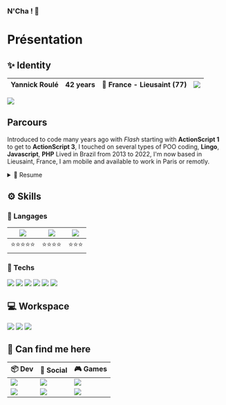### N'Cha ! 👋

<!--
**karma-yrb/karma-yrb** is a ✨ _special_ ✨ repository because its `README.md` (this file) appears on your GitHub profile.

Here are some ideas to get you started:

- 🔭 I’m currently working on ...
- 🌱 I’m currently learning ...
- 👯 I’m looking to collaborate on ...
- 🤔 I’m looking for help with ...
- 💬 Ask me about ...
- 📫 How to reach me: ...
- 😄 Pronouns: ...
- ⚡ Fun fact: ...
-->

# Présentation

## ✨ Identity
| Yannick Roulé | 42 years | 🌆 France - Lieusaint (77) | <img src="https://hits.seeyoufarm.com/api/count/incr/badge.svg?url=https%3A%2F%2Fgithub.com%2Fkarma-yrb1212%2Fhit-counter%2FREADME&count_bg=%2379C83D&title_bg=%23555555&icon=go.svg&icon_color=%2300ADD8&title=hits&edge_flat=false"/> |
| ------------- | -------- | ------------------------ | ------------------------------------|

<img src="https://github-readme-stats-git-masterrstaa-rickstaa.vercel.app/api?username=karma-yrb&theme=dark">


<!--![](https://komarev.com/ghpvc/?username=karma-yrb&label=Profile+views)-->


<!--
<img src="https://github-readme-stats.vercel.app/api/top-langs/?username=karma-yrb&theme=dark">
<img src="https://github-readme-streak-stats.herokuapp.com/?user=karma-yrb&theme=dark">
<img src="https://github-profile-trophy.vercel.app/?username=karma-yrb&theme=dark">
-->


## Parcours
Introduced to code many years ago with *Flash* starting with **ActionScript 1** to get to **ActionScript 3**, I touched on several types of POO coding, **Lingo**, **Javascript**, **PHP**
Lived in Brazil from 2013 to 2022, I'm now based in Lieusaint, France, I am mobile and available to work in Paris or remotly.

<details>
<summary>📃 Resume</summary>
  
### Education
  Currently I am a Fullstack JS Developer specialization training within @OClock school
  
### Experience
  
 I worked as:
- Developer, since 2008
- Integrator for about 4 years
- Web designer for about 2 years
  
</details>


## ⚙️ Skills
### 💬 Langages 
| <img src="https://img.shields.io/badge/FRENCH-0050a4?style=for-the-badge">      | <img src="https://img.shields.io/badge/Português-009c3b?style=for-the-badge">     | <img src="https://img.shields.io/badge/ENGLISH-FFFFFF?style=for-the-badge&color=C8102E"> |
| ------------- |-------------|-------------|
| ⭐⭐⭐⭐⭐ |⭐⭐⭐⭐|⭐⭐⭐|

### 🤖 Techs
<img src="https://img.shields.io/badge/HTML5-E34F26?style=for-the-badge&logo=html5&logoColor=white"> <img src="https://img.shields.io/badge/CSS3-1572B6?style=for-the-badge&logo=css3&logoColor=white"> <img src="https://img.shields.io/badge/JavaScript-323330?style=for-the-badge&logo=javascript&logoColor=F7DF1E"> 
<img src="https://img.shields.io/badge/npm-CB3837?style=for-the-badge&logo=npm&logoColor=white"> <img src="https://img.shields.io/badge/Node.js-339933?style=for-the-badge&logo=nodedotjs&logoColor=white"> <img src="https://img.shields.io/badge/PHP-blue?style=for-the-badge&logo=php&logoColor=white">

## 💻 Workspace
<img src="https://img.shields.io/badge/Windows-0078D6?style=for-the-badge&logo=windows&logoColor=white"> <img src="https://img.shields.io/badge/-Ryzen_5_4500-9d141c?style=for-the-badge&logo=amd&logoColor=white">  <img src="https://img.shields.io/badge/-GTX%20660-green?style=for-the-badge&logo=nvidia&logoColor=white"> 

## 🔗 Can find me here

| 📦 Dev       | 📱 Social     | 🎮 Games |
| ------------- |-------------|-------------|
| [<img src="https://img.shields.io/badge/LinkedIn-0077B5?style=for-the-badge&logo=linkedin&logoColor=white">](https://www.linkedin.com/in/karmadev/)       | [<img src="https://img.shields.io/badge/Instagram-E4405F?style=for-the-badge&logo=instagram&logoColor=white">](https://www.instagram.com/ex_gringo_papa_life/)           |[<img src="https://img.shields.io/badge/Starcraft_2-000?style=for-the-badge&logo=battle.net&logoColor=148EFF">](https://starcraft2.com/fr-fr/profile/2/1/569434) 
| [<img src="https://img.shields.io/badge/GitHub-100000?style=for-the-badge&logo=github&logoColor=white">](https://github.com/karma-yrb)     | [<img src="https://img.shields.io/badge/Twitter-1DA1F2?style=for-the-badge&logo=twitter&logoColor=white">](https://twitter.com/KarmaCrea)           | <img src="https://img.shields.io/badge/Nintendo-E60012?style=for-the-badge&logo=nintendo-switch&logoColor=white">
